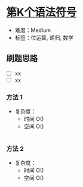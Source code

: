 # [第K个语法符号](https://leetcode-cn.com/problems/k-th-symbol-in-grammar/)

- 难度：Medium
- 标签：位运算, 递归, 数学

## 刷题思路

- [ ] xx
- [ ] xx

### 方法 1

- 复杂度：
    - 时间 O()
    - 空间 O()

``` js

```

### 方法 2

- 复杂度：
    - 时间 O()
    - 空间 O()

``` js

```
